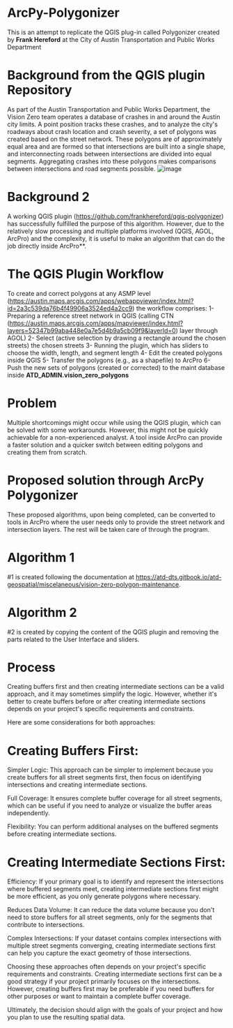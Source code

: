 # ArcPy-Polygonizer
This is an attempt to replicate the QGIS plug-in called Polygonizer created by **Frank Hereford** at the City of Austin Transportation and Public Works Department
# Background from the QGIS plugin Repository 
As part of the Austin Transportation and Public Works Department, the Vision Zero team operates a database of crashes in and around the Austin city limits. A point position tracks these crashes, and to analyze the city's roadways about crash location and crash severity, a set of polygons was created based on the street network. These polygons are of approximately equal area and are formed so that intersections are built into a single shape, and interconnecting roads between intersections are divided into equal segments. Aggregating crashes into these polygons makes comparisons between intersections and road segments possible.
![image](https://github.com/MiladMAK/ArcPy-Polygonizer/assets/134707080/7754d195-e970-4cea-8100-b7dea01b473e)

# Background 2
A working QGIS plugin (https://github.com/frankhereford/qgis-polygonizer) has successfully fulfilled the purpose of this algorithm. However, due to the relatively slow processing and multiple platforms involved (QGIS, AGOL, ArcPro) and the complexity, it is useful to make an algorithm that can do the job directly inside ArcPro**.
# The QGIS Plugin Workflow
To create and correct polygons at any ASMP level (https://austin.maps.arcgis.com/apps/webappviewer/index.html?id=2a3c539da76b4f49906a3524ed4a2cc9) the workflow comprises:
1- Preparing a reference street network in QGIS (calling CTN (https://austin.maps.arcgis.com/apps/mapviewer/index.html?layers=52347b99aba448e0a7e5d4b9a5cb09f9&layerId=0) layer through AGOL)
2- Select (active selection by drawing a rectangle around the chosen streets) the chosen streets
3- Running the plugin, which has sliders to choose the width, length, and segment length
4- Edit the created polygons inside QGIS
5- Transfer the polygons (e.g., as a shapefile) to ArcPro 
6- Push the new sets of polygons (created or corrected) to the maint database inside **ATD_ADMIN.vision_zero_polygons**

 # Problem
Multiple shortcomings might occur while using the QGIS plugin, which can be solved with some workarounds. However, this might not be quickly achievable for a non-experienced analyst. A tool inside ArcPro can provide a faster solution and a quicker switch between editing polygons and creating them from scratch.

# Proposed solution through ArcPy Polygonizer
These proposed algorithms, upon being completed, can be converted to tools in ArcPro where the user needs only to provide the street network and intersection layers. The rest will be taken care of through the program.

# Algorithm 1
#1 is created following the documentation at https://atd-dts.gitbook.io/atd-geospatial/miscelaneous/vision-zero-polygon-maintenance.

# Algorithm 2
#2 is created by copying the content of the QGIS plugin and removing the parts related to the User Interface and sliders. 

# Process
Creating buffers first and then creating intermediate sections can be a valid approach, and it may sometimes simplify the logic. However, whether it's better to create buffers before or after creating intermediate sections depends on your project's specific requirements and constraints.

Here are some considerations for both approaches:

# Creating Buffers First:

Simpler Logic: This approach can be simpler to implement because you create buffers for all street segments first, then focus on identifying intersections and creating intermediate sections.

Full Coverage: It ensures complete buffer coverage for all street segments, which can be useful if you need to analyze or visualize the buffer areas independently.

Flexibility: You can perform additional analyses on the buffered segments before creating intermediate sections.

# Creating Intermediate Sections First:

Efficiency: If your primary goal is to identify and represent the intersections where buffered segments meet, creating intermediate sections first might be more efficient, as you only generate polygons where necessary.

Reduces Data Volume: It can reduce the data volume because you don't need to store buffers for all street segments, only for the segments that contribute to intersections.

Complex Intersections: If your dataset contains complex intersections with multiple street segments converging, creating intermediate sections first can help you capture the exact geometry of those intersections.

Choosing these approaches often depends on your project's specific requirements and constraints. Creating intermediate sections first can be a good strategy if your project primarily focuses on the intersections. However, creating buffers first may be preferable if you need buffers for other purposes or want to maintain a complete buffer coverage.

Ultimately, the decision should align with the goals of your project and how you plan to use the resulting spatial data.
